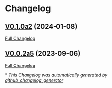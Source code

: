 # Changelog

## [V0.1.0a2](https://github.com/NeonJarbas/ovos-audio-plugin-simple/tree/V0.1.0a2) (2024-01-08)

[Full Changelog](https://github.com/NeonJarbas/ovos-audio-plugin-simple/compare/V0.0.2a5...V0.1.0a2)

## [V0.0.2a5](https://github.com/NeonJarbas/ovos-audio-plugin-simple/tree/V0.0.2a5) (2023-09-06)

[Full Changelog](https://github.com/NeonJarbas/ovos-audio-plugin-simple/compare/1f7679bd47baa16dcb94674eede87462354a4177...V0.0.2a5)



\* *This Changelog was automatically generated by [github_changelog_generator](https://github.com/github-changelog-generator/github-changelog-generator)*
